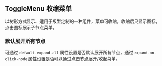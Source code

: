 <div class="demo-header">
<p class="overviewicon">
  <span class="wapi-form-togglemenu"/>
</p>

## ToggleMenu 收缩菜单

<nova-uxlink widget-name="ToggleMenu"></nova-uxlink>

以树形方式显示、适用于版型定制的一种组件，菜单可收缩，收缩后只显示图标，点击图标展示子节点菜单。
</div>

### 默认展开所有节点

可通过 `default-expand-all` 属性设置是否默认展开所有节点，通过 `expand-on-click-node` 属性设置是否可以通过点击节点展开/收起菜单。

<nova-demo-view link="toggle-menu/default-expand-all"></nova-demo-view>

<br>
